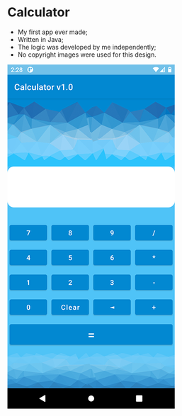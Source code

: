 # Calculator #

* My first app ever made;
* Written in Java;
* The logic was developed by me independently;
* No copyright images were used for this design.

<img src="images/Calculator Demo.png">
